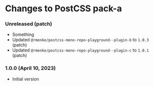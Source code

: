 # Changes to PostCSS pack-a

### Unreleased (patch)

- Something
- Updated `@rmenke/postcss-mono-repo-playground--plugin-b` to `1.0.3` (patch)
- Updated `@rmenke/postcss-mono-repo-playground--plugin-c` to `1.0.1` (patch)

### 1.0.0 (April 10, 2023)

- Initial version
